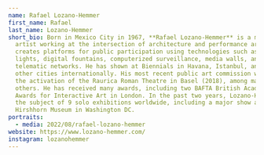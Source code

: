 ```yaml
---
name: Rafael Lozano-Hemmer
first_name: Rafael
last_name: Lozano-Hemmer
short_bio: Born in Mexico City in 1967, **Rafael Lozano-Hemmer** is a media
  artist working at the intersection of architecture and performance art. He
  creates platforms for public participation using technologies such as robotic
  lights, digital fountains, computerized surveillance, media walls, and
  telematic networks. He has shown at Biennials in Havana, Istanbul, and many
  other cities internationally. His most recent public art commission was for
  the activation of the Raurica Roman Theatre in Basel (2018), among many
  others. He has received many awards, including two BAFTA British Academy
  Awards for Interactive Art in London. In the past two years, Lozano-Hemmer was
  the subject of 9 solo exhibitions worldwide, including a major show at the
  Hirshhorn Museum in Washington DC.
portraits:
  - media: 2022/08/rafael-lozano-hemmer
website: https://www.lozano-hemmer.com/
instagram: lozanohemmer
---
```

